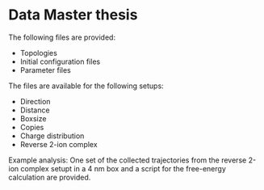 # Data Master thesis

The following files are provided:
- Topologies
- Initial configuration files
- Parameter files

The files are available for the following setups:
- Direction
- Distance
- Boxsize
- Copies
- Charge distribution
- Reverse 2-ion complex

Example analysis:
One set of the collected trajectories from the reverse 2-ion complex setupt in a 4 nm box and a script for the free-energy calculation are provided.
